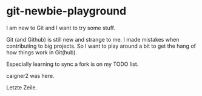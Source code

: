 # git-newbie-playground
I am new to Git and I want to try some stuff.

Git (and Github) is still new and strange to me. 
I made mistakes when contributing to big projects.
So I want to play around a bit to get the hang of how things work in Git(hub).

Especially learning to sync a fork is on my TODO list.

caigner2 was here.

Letzte Zeile.

